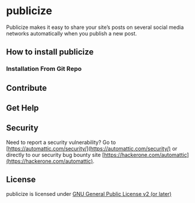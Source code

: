 # publicize

Publicize makes it easy to share your site’s posts on several social media networks automatically when you publish a new post.

## How to install publicize

### Installation From Git Repo

## Contribute

## Get Help

## Security

Need to report a security vulnerability? Go to [https://automattic.com/security/](https://automattic.com/security/) or directly to our security bug bounty site [https://hackerone.com/automattic](https://hackerone.com/automattic).

## License

publicize is licensed under [GNU General Public License v2 (or later)](./LICENSE.txt)

